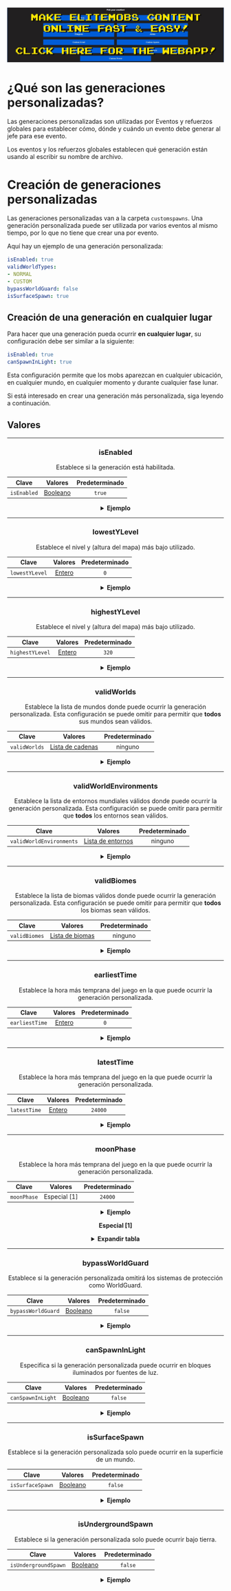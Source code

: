 [![webapp_banner.jpg](../../../img/wiki/webapp_banner.jpg)](https://magmaguy.com/webapp/webapp.html)

# ¿Qué son las generaciones personalizadas?

Las generaciones personalizadas son utilizadas por Eventos y refuerzos globales para establecer cómo, dónde y cuándo un evento debe generar al jefe para ese evento.

Los eventos y los refuerzos globales establecen qué generación están usando al escribir su nombre de archivo.

# Creación de generaciones personalizadas

Las generaciones personalizadas van a la carpeta `customspawns`. Una generación personalizada puede ser utilizada por varios eventos al mismo tiempo, por lo que no tiene que crear una por evento.

Aquí hay un ejemplo de una generación personalizada:

```yaml
isEnabled: true
validWorldTypes:
- NORMAL
- CUSTOM
bypassWorldGuard: false
isSurfaceSpawn: true
```

## Creación de una generación en cualquier lugar
Para hacer que una generación pueda ocurrir **en cualquier lugar**, su configuración debe ser similar a la siguiente:

```yml
isEnabled: true
canSpawnInLight: true
```
Esta configuración permite que los mobs aparezcan en cualquier ubicación, en cualquier mundo, en cualquier momento y durante cualquier fase lunar.

Si está interesado en crear una generación más personalizada, siga leyendo a continuación.

## Valores

<div align="center">

***

### isEnabled

Establece si la generación está habilitada.

| Clave       |       Valores        | Predeterminado |
|-----------|:-------------------:|:-------:|
| `isEnabled` | [Booleano](#booleano) | `true`  |

<details>

<summary><b>Ejemplo</b></summary>

<div align="left">

```yml
isEnabled: true
```

</div>

</details>

***

### lowestYLevel

Establece el nivel y (altura del mapa) más bajo utilizado.

| Clave       |       Valores        | Predeterminado |
|-----------|:-------------------:|:-------:|
| `lowestYLevel` | [Entero](#integer) |   `0`   |

<details>

<summary><b>Ejemplo</b></summary>

<div align="left">

```yml
lowestYLevel: 0
```

</div>

</details>

***

### highestYLevel

Establece el nivel y (altura del mapa) más bajo utilizado.

| Clave       |       Valores        | Predeterminado |
|-----------|:-------------------:|:-------:|
| `highestYLevel` | [Entero](#integer) |  `320`  |

<details>

<summary><b>Ejemplo</b></summary>

<div align="left">

```yml
highestYLevel: 320
```

</div>

</details>

***

### validWorlds

Establece la lista de mundos donde puede ocurrir la generación personalizada. Esta configuración se puede omitir para permitir que **todos** sus mundos sean válidos.

| Clave       |           Valores            | Predeterminado |
|-----------|:---------------------------:|:-------:|
| `validWorlds` | [Lista de cadenas](#string_list) |  ninguno   |

<details>

<summary><b>Ejemplo</b></summary>

<div align="left">

```yml
validWorlds:
- WORLD
- FUN_LAND
```

*Si desea que todos sus mundos sean válidos, simplemente no use la configuración o formatee de esta manera:*

```yml
validWorlds: []
```

</div>

</details>

***

### validWorldEnvironments

Establece la lista de entornos mundiales válidos donde puede ocurrir la generación personalizada. Esta configuración se puede omitir para permitir que **todos** los entornos sean válidos.

| Clave       |           Valores            | Predeterminado |
|-----------|:---------------------------:|:-------:|
| `validWorldEnvironments` | [Lista de entornos](https://hub.spigotmc.org/javadocs/spigot/org/bukkit/WorldType.html) |  ninguno   |

<details>

<summary><b>Ejemplo</b></summary>

<div align="left">

```yml
validWorldEnvironments:
- FLAT
- LARGE_BIOMES
```

*Si desea que todos los entornos sean válidos, simplemente no use la configuración o formatee de esta manera:*

```yml
validWorldEnvironments: []
```

</div>

</details>

***

### validBiomes

Establece la lista de biomas válidos donde puede ocurrir la generación personalizada. Esta configuración se puede omitir para permitir que **todos** los biomas sean válidos.

| Clave       |           Valores            | Predeterminado |
|-----------|:---------------------------:|:-------:|
| `validBiomes` | [Lista de biomas](https://hub.spigotmc.org/javadocs/spigot/org/bukkit/block/Biome.html) |  ninguno   |

<details>

<summary><b>Ejemplo</b></summary>

<div align="left">

```yml
validBiomes:
- DESERT
- MUSHROOM_FIELDS
```

*Si desea que todos los entornos sean válidos, simplemente no use la configuración o formatee de esta manera:*

```yml
validBiomes: []
```

</div>

</details>

***

### earliestTime

Establece la hora más temprana del juego en la que puede ocurrir la generación personalizada.

| Clave       |           Valores            | Predeterminado |
|-----------|:---------------------------:|:-------:|
| `earliestTime` | [Entero](#integer) |   `0`   |

<details>

<summary><b>Ejemplo</b></summary>

<div align="left">

```yml
earliestTime: 0
```

</div>

</details>

***

### latestTime

Establece la hora más temprana del juego en la que puede ocurrir la generación personalizada.

| Clave       |           Valores            | Predeterminado |
|-----------|:---------------------------:|:-------:|
| `latestTime` | [Entero](#integer) | `24000` |

<details>

<summary><b>Ejemplo</b></summary>

<div align="left">

```yml
latestTime: 24000
```

</div>

</details>

***

### moonPhase

Establece la hora más temprana del juego en la que puede ocurrir la generación personalizada.

| Clave       |   Valores    | Predeterminado |
|-----------|:-----------:|:-------:|
| `moonPhase` | Especial [1] | `24000` |

<details>

<summary><b>Ejemplo</b></summary>

<div align="left">

```yml
moonPhase: 24000
```

</div>

</details>

**Especial [1]**

<details>

<summary><b>Expandir tabla</b></summary>

| Fase lunar        | Vista previa  |
|-------------------|:--------:|
| `NEW_MOON`        |    🌑    |
| `WAXING_CRESCENT` |    🌒    |
| `FIRST_QUARTER`   |    🌓    |
| `WAXING_GIBBOUS`  |    🌔    |
| `FULL_MOON`       |    🌕    |
| `WANING_GIBBOUS`  |    🌖    |
| `WANING_CRESCENT` |    🌘    |

</details>

***

### bypassWorldGuard

Establece si la generación personalizada omitirá los sistemas de protección como WorldGuard.

| Clave       |           Valores            | Predeterminado |
|-----------|:---------------------------:|:-------:|
| `bypassWorldGuard` | [Booleano](#booleano) | `false` |

<details>

<summary><b>Ejemplo</b></summary>

<div align="left">

```yml
bypassWorldGuard: false
```

</div>

</details>

***

### canSpawnInLight

Especifica si la generación personalizada puede ocurrir en bloques iluminados por fuentes de luz.

| Clave       |           Valores            | Predeterminado |
|-----------|:---------------------------:|:-------:|
| `canSpawnInLight` | [Booleano](#booleano) | `false` |

<details>

<summary><b>Ejemplo</b></summary>

<div align="left">

```yml
canSpawnInLight: false
```

</div>

</details>

***

### isSurfaceSpawn

Establece si la generación personalizada solo puede ocurrir en la superficie de un mundo.

| Clave       |           Valores            | Predeterminado |
|-----------|:---------------------------:|:-------:|
| `isSurfaceSpawn` | [Booleano](#booleano) | `false` |

<details>

<summary><b>Ejemplo</b></summary>

<div align="left">

```yml
isSurfaceSpawn: false
```

</div>

</details>

***

### isUndergroundSpawn

Establece si la generación personalizada solo puede ocurrir bajo tierra.

| Clave       |           Valores            | Predeterminado |
|-----------|:---------------------------:|:-------:|
| `isUndergroundSpawn` | [Booleano](#booleano) | `false` |

<details>

<summary><b>Ejemplo</b></summary>

<div align="left">

```yml
isUndergroundSpawn: false
```

</div>

</details>

</div>
